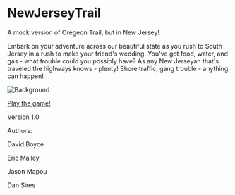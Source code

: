 # NewJerseyTrail
A mock version of Oregeon Trail, but in New Jersey! 

Embark on your adventure across our beautiful state as you rush to South Jersey in a rush to make your friend's wedding. You've got food, water, and gas - what trouble could you possibly have? As any New Jerseyan that's traveled the highways knows - plenty! Shore traffic, gang trouble - anything can happen!

![Background](https://github.com/EMalley/NewJerseyTrail/blob/master/public/assets/images/BackgroundNJTrail.png)

[Play the game!](https://fathomless-refuge-69498.herokuapp.com/)

Version 1.0

Authors: 

David Boyce

Eric Malley

Jason Mapou

Dan Sires
